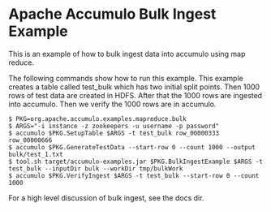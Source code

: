 <!--
Licensed to the Apache Software Foundation (ASF) under one or more
contributor license agreements.  See the NOTICE file distributed with
this work for additional information regarding copyright ownership.
The ASF licenses this file to You under the Apache License, Version 2.0
(the "License"); you may not use this file except in compliance with
the License.  You may obtain a copy of the License at

    http://www.apache.org/licenses/LICENSE-2.0

Unless required by applicable law or agreed to in writing, software
distributed under the License is distributed on an "AS IS" BASIS,
WITHOUT WARRANTIES OR CONDITIONS OF ANY KIND, either express or implied.
See the License for the specific language governing permissions and
limitations under the License.
-->
# Apache Accumulo Bulk Ingest Example

This is an example of how to bulk ingest data into accumulo using map reduce.

The following commands show how to run this example. This example creates a
table called test_bulk which has two initial split points. Then 1000 rows of
test data are created in HDFS. After that the 1000 rows are ingested into
accumulo. Then we verify the 1000 rows are in accumulo.

    $ PKG=org.apache.accumulo.examples.mapreduce.bulk
    $ ARGS="-i instance -z zookeepers -u username -p password"
    $ accumulo $PKG.SetupTable $ARGS -t test_bulk row_00000333 row_00000666
    $ accumulo $PKG.GenerateTestData --start-row 0 --count 1000 --output bulk/test_1.txt
    $ tool.sh target/accumulo-examples.jar $PKG.BulkIngestExample $ARGS -t test_bulk --inputDir bulk --workDir tmp/bulkWork
    $ accumulo $PKG.VerifyIngest $ARGS -t test_bulk --start-row 0 --count 1000

For a high level discussion of bulk ingest, see the docs dir.
